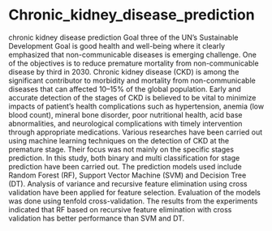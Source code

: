 # Chronic_kidney_disease_prediction
chronic kidney disease prediction
Goal three of the UN’s Sustainable Development Goal is good health and well-being where it clearly emphasized that non-communicable diseases is emerging challenge. One of the objectives is to reduce premature mortality from non-communicable disease by third in 2030. Chronic kidney disease (CKD) is among the significant contributor to morbidity and mortality from non-communicable diseases that can affected 10–15% of the global population. Early and accurate detection of the stages of CKD is believed to be vital to minimize impacts of patient’s health complications such as hypertension, anemia (low blood count), mineral bone disorder, poor nutritional health, acid base abnormalities, and neurological complications with timely intervention through appropriate medications. Various researches have been carried out using machine learning techniques on the detection of CKD at the premature stage. Their focus was not mainly on the specific stages prediction. In this study, both binary and multi classification for stage prediction have been carried out. The prediction models used include Random Forest (RF), Support Vector Machine (SVM) and Decision Tree (DT). Analysis of variance and recursive feature elimination using cross validation have been applied for feature selection. Evaluation of the models was done using tenfold cross-validation. The results from the experiments indicated that RF based on recursive feature elimination with cross validation has better performance than SVM and DT.
